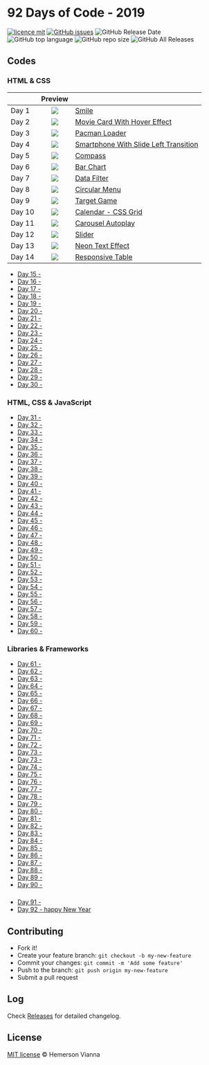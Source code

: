 # 92 Days of Code - 2019

[![licence mit](https://img.shields.io/badge/license-MIT-blue.svg?style=flat-square)](http://hemersonvianna.mit-license.org/)
[![GitHub issues](https://img.shields.io/github/issues/hemersonvianna/daysofcode.svg)](https://github.com/hemersonvianna/daysofcode/issues)
![GitHub Release Date](https://img.shields.io/github/release-date/hemersonvianna/daysofcode.svg)
![GitHub top language](https://img.shields.io/github/languages/top/hemersonvianna/daysofcode.svg)
![GitHub repo size](https://img.shields.io/github/repo-size/hemersonvianna/daysofcode.svg)
![GitHub All Releases](https://img.shields.io/github/downloads/hemersonvianna/daysofcode/total.svg)

## Codes

### HTML & CSS

|| Preview ||
|:-------------- |:--------------:| :--------------|
|Day 1 | ![](?v=4&s=100) | [Smile](./day-1/) |
|Day 2 | ![](?v=4&s=100) | [Movie Card With Hover Effect](./day-2/) |
|Day 3 | ![](?v=4&s=100) | [Pacman Loader](./day-3/)
|Day 4 | ![](?v=4&s=100) | [Smartphone With Slide Left Transition](./day-4/)
|Day 5 | ![](?v=4&s=100) | [Compass](./day-5/)
|Day 6 | ![](?v=4&s=100) | [Bar Chart](./day-6/)
|Day 7 | ![](?v=4&s=100) | [Data Filter](./day-7/)
|Day 8 | ![](?v=4&s=100) | [Circular Menu](./day-8/)
|Day 9 | ![](?v=4&s=100) | [Target Game](./day-9/)
|Day 10 | ![](?v=4&s=100) | [Calendar - CSS Grid](./day-10/)
|Day 11 | ![](?v=4&s=100) | [Carousel Autoplay](./day-11/)
|Day 12 | ![](?v=4&s=100) | [Slider](./day-12/)
|Day 13 | ![](?v=4&s=100) | [Neon Text Effect](./day-13/)
|Day 14 | ![](?v=4&s=100) | [Responsive Table](./day-14/)

- [Day 15 - ](./day-15/)
- [Day 16 - ](./day-16/)
- [Day 17 - ](./day-17/)
- [Day 18 - ](./day-18/)
- [Day 19 - ](./day-19/)
- [Day 20 - ](./day-20/)
- [Day 21 - ](./day-21/)
- [Day 22 - ](./day-22/)
- [Day 23 - ](./day-23/)
- [Day 24 - ](./day-24/)
- [Day 25 - ](./day-25/)
- [Day 26 - ](./day-26/)
- [Day 27 - ](./day-27/)
- [Day 28 - ](./day-28/)
- [Day 29 - ](./day-29/)
- [Day 30 - ](./day-30/)

### HTML, CSS & JavaScript

- [Day 31 - ](./day-31/)
- [Day 32 - ](./day-32/)
- [Day 33 - ](./day-33/)
- [Day 34 - ](./day-34/)
- [Day 35 - ](./day-35/)
- [Day 36 - ](./day-36/)
- [Day 37 - ](./day-37/)
- [Day 38 - ](./day-38/)
- [Day 39 - ](./day-39/)
- [Day 40 - ](./day-40/)
- [Day 41 - ](./day-41/)
- [Day 42 - ](./day-42/)
- [Day 43 - ](./day-43/)
- [Day 44 - ](./day-44/)
- [Day 45 - ](./day-45/)
- [Day 46 - ](./day-46/)
- [Day 47 - ](./day-47/)
- [Day 48 - ](./day-48/)
- [Day 49 - ](./day-49/)
- [Day 50 - ](./day-50/)
- [Day 51 - ](./day-51/)
- [Day 52 - ](./day-52/)
- [Day 53 - ](./day-53/)
- [Day 54 - ](./day-54/)
- [Day 55 - ](./day-55/)
- [Day 56 - ](./day-56/)
- [Day 57 - ](./day-57/)
- [Day 58 - ](./day-58/)
- [Day 59 - ](./day-59/)
- [Day 60 - ](./day-60/)

### Libraries & Frameworks

- [Day 61 - ](./day-61/)
- [Day 62 - ](./day-62/)
- [Day 63 - ](./day-63/)
- [Day 64 - ](./day-64/)
- [Day 65 - ](./day-65/)
- [Day 66 - ](./day-66/)
- [Day 67 - ](./day-67/)
- [Day 68 - ](./day-68/)
- [Day 69 - ](./day-69/)
- [Day 70 - ](./day-70/)
- [Day 71 - ](./day-71/)
- [Day 72 - ](./day-72/)
- [Day 73 - ](./day-73/)
- [Day 73 - ](./day-73/)
- [Day 74 - ](./day-74/)
- [Day 75 - ](./day-75/)
- [Day 76 - ](./day-76/)
- [Day 77 - ](./day-77/)
- [Day 78 - ](./day-78/)
- [Day 79 - ](./day-79/)
- [Day 80 - ](./day-80/)
- [Day 81 - ](./day-81/)
- [Day 82 - ](./day-82/)
- [Day 83 - ](./day-83/)
- [Day 84 - ](./day-84/)
- [Day 85 - ](./day-85/)
- [Day 86 - ](./day-86/)
- [Day 87 - ](./day-87/)
- [Day 88 - ](./day-88/)
- [Day 89 - ](./day-89/)
- [Day 90 - ](./day-90/)

### 

- [Day 91 - ](./day-91/)
- [Day 92 - happy New Year](./day-92/)


## Contributing

- Fork it!
- Create your feature branch: `git checkout -b my-new-feature`
- Commit your changes: `git commit -m 'Add some feature'`
- Push to the branch: `git push origin my-new-feature`
- Submit a pull request

## Log

Check [Releases](https://github.com/hemersonvianna/daysofcode/releases) for detailed changelog.

## License

[MIT license](http://hemersonvianna.mit-license.org/) © Hemerson Vianna
